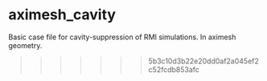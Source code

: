# aximesh_cavity
Basic case file for cavity-suppression of RMI simulations. In aximesh geometry.
>>>>>>> 5b3c10d3b22e20dd0af2a045ef2c52fcdb853afc
